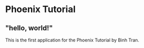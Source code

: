 # Phoenix Tutorial

## "hello, world!"

This is the first application for the Phoenix Tutorial by Binh Tran.